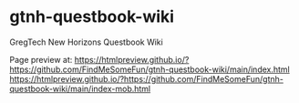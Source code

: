 # gtnh-questbook-wiki
GregTech New Horizons Questbook Wiki

Page preview at:
https://htmlpreview.github.io/?https://github.com/FindMeSomeFun/gtnh-questbook-wiki/main/index.html
https://htmlpreview.github.io/?https://github.com/FindMeSomeFun/gtnh-questbook-wiki/main/index-mob.html
